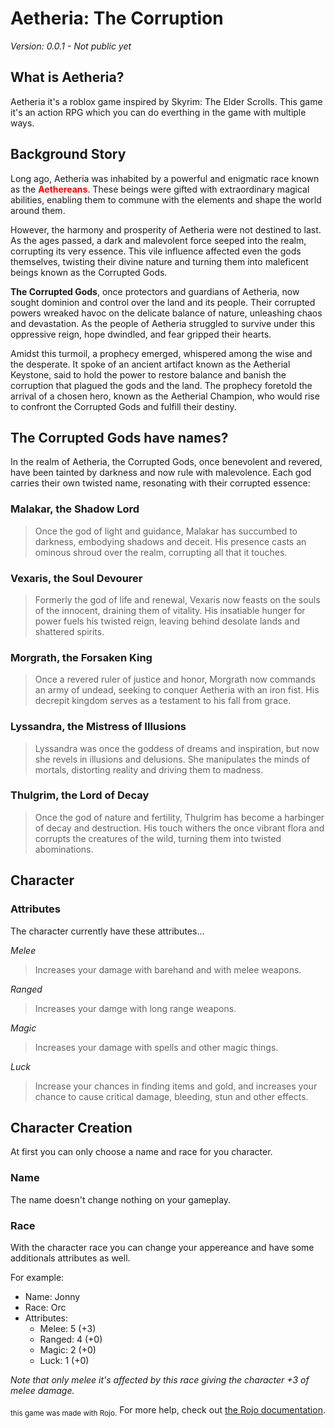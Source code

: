 # Aetheria: The Corruption
_Version: 0.0.1 - Not public yet_


## What is Aetheria?
Aetheria it's a roblox game inspired by Skyrim: The Elder Scrolls. This game it's an action RPG which you can do everthing in the game with multiple ways.


## Background Story
Long ago, Aetheria was inhabited by a powerful and enigmatic race known as the <span style="color: red;">**Aethereans**</span>. These beings were gifted with extraordinary magical abilities, enabling them to commune with the elements and shape the world around them.

However, the harmony and prosperity of Aetheria were not destined to last. As the ages passed, a dark and malevolent force seeped into the realm, corrupting its very essence. This vile influence affected even the gods themselves, twisting their divine nature and turning them into maleficent beings known as the Corrupted Gods.

**The Corrupted Gods**, once protectors and guardians of Aetheria, now sought dominion and control over the land and its people. Their corrupted powers wreaked havoc on the delicate balance of nature, unleashing chaos and devastation. As the people of Aetheria struggled to survive under this oppressive reign, hope dwindled, and fear gripped their hearts.

Amidst this turmoil, a prophecy emerged, whispered among the wise and the desperate. It spoke of an ancient artifact known as the Aetherial Keystone, said to hold the power to restore balance and banish the corruption that plagued the gods and the land. The prophecy foretold the arrival of a chosen hero, known as the Aetherial Champion, who would rise to confront the Corrupted Gods and fulfill their destiny.


## The Corrupted Gods have names?
In the realm of Aetheria, the Corrupted Gods, once benevolent and revered, have been tainted by darkness and now rule with malevolence. Each god carries their own twisted name, resonating with their corrupted essence:

### **Malakar**, the Shadow Lord
> Once the god of light and guidance, Malakar has succumbed to darkness, embodying shadows and deceit. His presence casts an ominous shroud over the realm, corrupting all that it touches.

### **Vexaris**, the Soul Devourer
> Formerly the god of life and renewal, Vexaris now feasts on the souls of the innocent, draining them of vitality. His insatiable hunger for power fuels his twisted reign, leaving behind desolate lands and shattered spirits.

### **Morgrath**, the Forsaken King
> Once a revered ruler of justice and honor, Morgrath now commands an army of undead, seeking to conquer Aetheria with an iron fist. His decrepit kingdom serves as a testament to his fall from grace.

### **Lyssandra**, the Mistress of Illusions
> Lyssandra was once the goddess of dreams and inspiration, but now she revels in illusions and delusions. She manipulates the minds of mortals, distorting reality and driving them to madness.

### **Thulgrim**, the Lord of Decay
> Once the god of nature and fertility, Thulgrim has become a harbinger of decay and destruction. His touch withers the once vibrant flora and corrupts the creatures of the wild, turning them into twisted abominations.


## Character

### Attributes
The character currently have these attributes...

_Melee_
> Increases your damage with barehand and with melee weapons.

_Ranged_
> Increases your damge with long range weapons.

_Magic_
> Increases your damage with spells and other magic things.

_Luck_
> Increase your chances in finding items and gold, and increases your chance to cause critical damage, bleeding, stun and other effects.


## Character Creation
At first you can only choose a name and race for you character.

### Name
The name doesn't change nothing on your gameplay.

### Race
With the character race you can change your appereance and have some additionals attributes as well.

For example:

- Name: Jonny
- Race: Orc
- Attributes:
    - Melee: 5 (+3)
    - Ranged: 4 (+0)
    - Magic: 2 (+0)
    - Luck: 1 (+0)

*Note that only melee it's affected by this race giving the character +3 of melee damage.*

<sub>this game was made with Rojo.</sub>
For more help, check out [the Rojo documentation](https://rojo.space/docs).